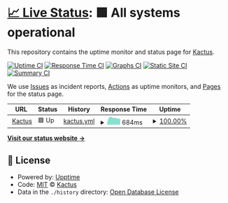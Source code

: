 # [📈 Live Status](https://kacty.github.io/uptime): <!--live status--> **🟩 All systems operational**

This repository contains the uptime monitor and status page for [Kactus](www.kactus.com).

[![Uptime CI](https://github.com/kacty/uptime/workflows/Uptime%20CI/badge.svg)](https://github.com/kacty/uptime/actions?query=workflow%3A%22Uptime+CI%22)
[![Response Time CI](https://github.com/kacty/uptime/workflows/Response%20Time%20CI/badge.svg)](https://github.com/kacty/uptime/actions?query=workflow%3A%22Response+Time+CI%22)
[![Graphs CI](https://github.com/kacty/uptime/workflows/Graphs%20CI/badge.svg)](https://github.com/kacty/uptime/actions?query=workflow%3A%22Graphs+CI%22)
[![Static Site CI](https://github.com/kacty/uptime/workflows/Static%20Site%20CI/badge.svg)](https://github.com/kacty/uptime/actions?query=workflow%3A%22Static+Site+CI%22)
[![Summary CI](https://github.com/kacty/uptime/workflows/Summary%20CI/badge.svg)](https://github.com/kacty/uptime/actions?query=workflow%3A%22Summary+CI%22)

We use [Issues](https://github.com/kacty/uptime/issues) as incident reports, [Actions](https://github.com/kacty/uptime/actions) as uptime monitors, and [Pages](https://kacty.github.io/uptime) for the status page.

<!--start: status pages-->
<!-- This summary is generated by Upptime (https://github.com/upptime/upptime) -->
<!-- Do not edit this manually, your changes will be overwritten -->
<!-- prettier-ignore -->
| URL | Status | History | Response Time | Uptime |
| --- | ------ | ------- | ------------- | ------ |
| <img alt="" src="https://www.kactus.com/favicon-16x16.png" height="13"> [Kactus](https://www.kactus.com) | 🟩 Up | [kactus.yml](https://github.com/kacty/uptime/commits/HEAD/history/kactus.yml) | <details><summary><img alt="Response time graph" src="./graphs/kactus/response-time-week.png" height="20"> 684ms</summary><br><a href="https://status.kactus.com/history/kactus"><img alt="Response time 857" src="https://img.shields.io/endpoint?url=https%3A%2F%2Fraw.githubusercontent.com%2Fkacty%2Fuptime%2FHEAD%2Fapi%2Fkactus%2Fresponse-time.json"></a><br><a href="https://status.kactus.com/history/kactus"><img alt="24-hour response time 634" src="https://img.shields.io/endpoint?url=https%3A%2F%2Fraw.githubusercontent.com%2Fkacty%2Fuptime%2FHEAD%2Fapi%2Fkactus%2Fresponse-time-day.json"></a><br><a href="https://status.kactus.com/history/kactus"><img alt="7-day response time 684" src="https://img.shields.io/endpoint?url=https%3A%2F%2Fraw.githubusercontent.com%2Fkacty%2Fuptime%2FHEAD%2Fapi%2Fkactus%2Fresponse-time-week.json"></a><br><a href="https://status.kactus.com/history/kactus"><img alt="30-day response time 714" src="https://img.shields.io/endpoint?url=https%3A%2F%2Fraw.githubusercontent.com%2Fkacty%2Fuptime%2FHEAD%2Fapi%2Fkactus%2Fresponse-time-month.json"></a><br><a href="https://status.kactus.com/history/kactus"><img alt="1-year response time 866" src="https://img.shields.io/endpoint?url=https%3A%2F%2Fraw.githubusercontent.com%2Fkacty%2Fuptime%2FHEAD%2Fapi%2Fkactus%2Fresponse-time-year.json"></a></details> | <details><summary><a href="https://status.kactus.com/history/kactus">100.00%</a></summary><a href="https://status.kactus.com/history/kactus"><img alt="All-time uptime 100.00%" src="https://img.shields.io/endpoint?url=https%3A%2F%2Fraw.githubusercontent.com%2Fkacty%2Fuptime%2FHEAD%2Fapi%2Fkactus%2Fuptime.json"></a><br><a href="https://status.kactus.com/history/kactus"><img alt="24-hour uptime 100.00%" src="https://img.shields.io/endpoint?url=https%3A%2F%2Fraw.githubusercontent.com%2Fkacty%2Fuptime%2FHEAD%2Fapi%2Fkactus%2Fuptime-day.json"></a><br><a href="https://status.kactus.com/history/kactus"><img alt="7-day uptime 100.00%" src="https://img.shields.io/endpoint?url=https%3A%2F%2Fraw.githubusercontent.com%2Fkacty%2Fuptime%2FHEAD%2Fapi%2Fkactus%2Fuptime-week.json"></a><br><a href="https://status.kactus.com/history/kactus"><img alt="30-day uptime 100.00%" src="https://img.shields.io/endpoint?url=https%3A%2F%2Fraw.githubusercontent.com%2Fkacty%2Fuptime%2FHEAD%2Fapi%2Fkactus%2Fuptime-month.json"></a><br><a href="https://status.kactus.com/history/kactus"><img alt="1-year uptime 99.99%" src="https://img.shields.io/endpoint?url=https%3A%2F%2Fraw.githubusercontent.com%2Fkacty%2Fuptime%2FHEAD%2Fapi%2Fkactus%2Fuptime-year.json"></a></details>

<!--end: status pages-->

[**Visit our status website →**](https://kacty.github.io/uptime)

## 📄 License

- Powered by: [Upptime](https://github.com/upptime/upptime)
- Code: [MIT](./LICENSE) © [Kactus](www.kactus.com)
- Data in the `./history` directory: [Open Database License](https://opendatacommons.org/licenses/odbl/1-0/)
